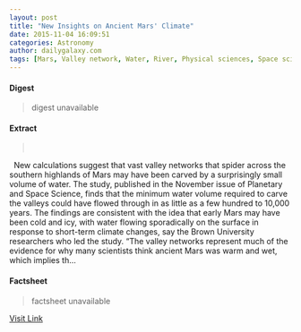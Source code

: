 ```yaml
---
layout: post
title: "New Insights on Ancient Mars' Climate"
date: 2015-11-04 16:09:51
categories: Astronomy
author: dailygalaxy.com
tags: [Mars, Valley network, Water, River, Physical sciences, Space science, Solar System, Outer space, Planetary science, Earth sciences]
---
```



#### Digest
>digest unavailable

#### Extract
>       New calculations suggest that vast valley networks that spider across the southern highlands of Mars may have been carved by a surprisingly small volume of water. The study, published in the November issue of Planetary and Space Science, finds that the minimum water volume required to carve the valleys could have flowed through in as little as a few hundred to 10,000 years. The findings are consistent with the idea that early Mars may have been cold and icy, with water flowing sporadically on the surface in response to short-term climate changes, say the Brown University researchers who led the study. “The valley networks represent much of the evidence for why many scientists think ancient Mars was warm and wet, which implies th...

#### Factsheet
>factsheet unavailable

[Visit Link](http://www.dailygalaxy.com/my_weblog/2015/11/new-insights-on-ancient-mars-climate.html)


